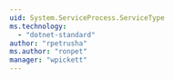 ```yaml
---
uid: System.ServiceProcess.ServiceType
ms.technology: 
  - "dotnet-standard"
author: "rpetrusha"
ms.author: "ronpet"
manager: "wpickett"
---
```

